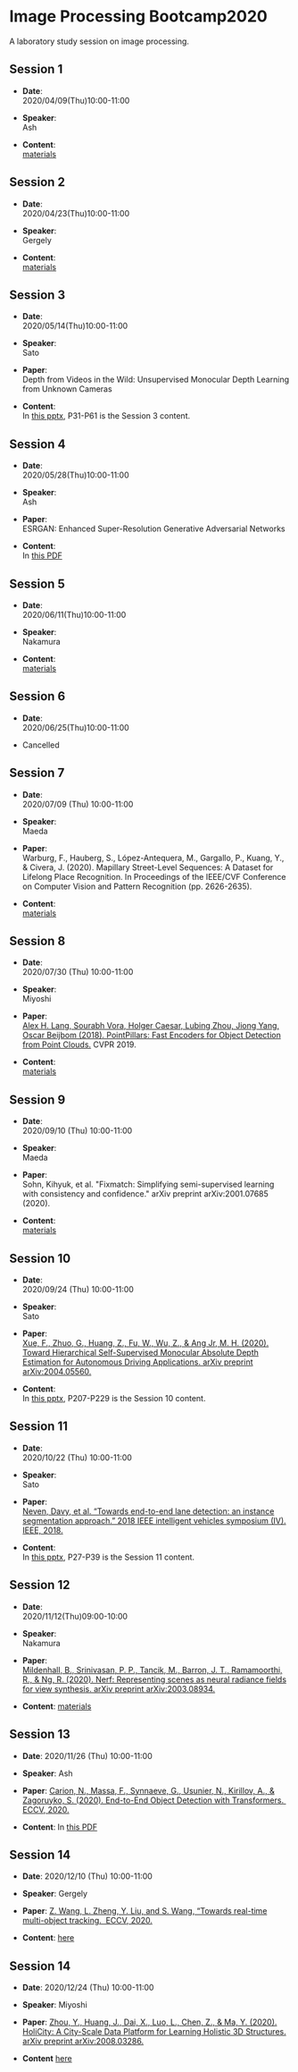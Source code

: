 # Image Processing Bootcamp2020
A laboratory study session on image processing.

## Session 1
- **Date**:  
2020/04/09(Thu)10:00-11:00

- **Speaker**:  
Ash

- **Content**:  
[materials](https://github.com/sekilab/image_processing_bootcamp2019/tree/master/mli_session1)

## Session 2
- **Date**:  
2020/04/23(Thu)10:00-11:00

- **Speaker**:  
Gergely

- **Content**:  
[materials](https://github.com/sekilab/image_processing_bootcamp2019/tree/master/mli_session2)


## Session 3
- **Date**:  
2020/05/14(Thu)10:00-11:00

- **Speaker**:  
Sato

- **Paper**:  
Depth from Videos in the Wild: Unsupervised Monocular Depth Learning from Unknown Cameras

- **Content**:  
In [this pptx](https://drive.google.com/file/d/1udowA_HujBPsCEz9G390hxm0whi4CT51/view?usp=sharing), P31-P61 is the Session 3 content.


## Session 4
- **Date**:  
2020/05/28(Thu)10:00-11:00

- **Speaker**:  
Ash

- **Paper**:  
ESRGAN: Enhanced Super-Resolution Generative Adversarial Networks

- **Content**:  
In [this PDF](https://drive.google.com/file/d/1mAnudOH7Rkgzqhl1e1jxzZzzoGBOp2Um/view?usp=sharing)


## Session 5

- **Date**:  
2020/06/11(Thu)10:00-11:00

- **Speaker**:  
Nakamura

- **Content**:  
[materials](https://drive.google.com/file/d/14Z183gjj9LdqDnS3eysEIKii3x0zbVXk/view?usp=sharing)

## Session 6

- **Date**:  
2020/06/25(Thu)10:00-11:00

- Cancelled

## Session 7

- **Date**:  
2020/07/09 (Thu) 10:00-11:00

- **Speaker**:  
Maeda

- **Paper**:  
Warburg, F., Hauberg, S., López-Antequera, M., Gargallo, P., Kuang, Y., & Civera, J. (2020). Mapillary Street-Level Sequences: A Dataset for Lifelong Place Recognition. In Proceedings of the IEEE/CVF Conference on Computer Vision and Pattern Recognition (pp. 2626-2635).

- **Content**:  
[materials](https://drive.google.com/drive/folders/1Pr6-efOAxusyCbqHB5buX8ILW_obUoVA?usp=sharing)


## Session 8

- **Date**:  
2020/07/30 (Thu) 10:00-11:00

- **Speaker**:  
Miyoshi

- **Paper**:  
[Alex H. Lang, Sourabh Vora, Holger Caesar, Lubing Zhou, Jiong Yang, Oscar Beijbom (2018). PointPillars: Fast Encoders for Object Detection from Point Clouds.](https://arxiv.org/abs/1812.05784) CVPR 2019.

- **Content**:  
[materials](https://docs.google.com/presentation/d/1gvMtdDTQNRKfPQZGJvdARI_-yvA-GRk7VGG5BH3Um1E/edit?usp=sharing)


## Session 9

- **Date**:  
2020/09/10 (Thu) 10:00-11:00

- **Speaker**:  
Maeda

- **Paper**:  
Sohn, Kihyuk, et al. "Fixmatch: Simplifying semi-supervised learning with consistency and confidence." arXiv preprint arXiv:2001.07685 (2020).


- **Content**:  
[materials](https://drive.google.com/file/d/1s9rY7cPP1bSxhjc8_JmiN05RCjJxr8BL/view?usp=sharing)


## Session 10

- **Date**:  
2020/09/24 (Thu) 10:00-11:00

- **Speaker**:  
Sato

- **Paper**:  
[Xue, F., Zhuo, G., Huang, Z., Fu, W., Wu, Z., & Ang Jr, M. H. (2020).
Toward Hierarchical Self-Supervised Monocular Absolute Depth
Estimation for Autonomous Driving Applications. arXiv preprint
arXiv:2004.05560.](https://arxiv.org/pdf/2004.05560.pdf)

- **Content**:  
In [this pptx](https://drive.google.com/file/d/1udowA_HujBPsCEz9G390hxm0whi4CT51/view?usp=sharing), P207-P229 is the Session 10 content.


## Session 11

- **Date**:  
2020/10/22 (Thu) 10:00-11:00

- **Speaker**:  
Sato

- **Paper**:  
[Neven, Davy, et al. “Towards end-to-end lane detection: an instance
segmentation approach.” 2018 IEEE intelligent vehicles symposium
(IV). IEEE, 2018.](https://arxiv.org/pdf/1802.05591.pdf)

- **Content**:  
In [this pptx](https://drive.google.com/file/d/1zMxIGGctzYd1Sa54EchTy0NDGk5F2hw6/view?usp=sharing), P27-P39 is the Session 11 content.


## Session 12

- **Date**:  
2020/11/12(Thu)09:00-10:00

- **Speaker**:  
Nakamura

- **Paper**:  
[Mildenhall, B., Srinivasan, P. P., Tancik, M., Barron, J. T., Ramamoorthi, R., & Ng, R. (2020). Nerf: Representing scenes as neural radiance fields for view synthesis. arXiv preprint arXiv:2003.08934.](https://arxiv.org/pdf/2003.08934.pdf)

- **Content**:
[materials](https://drive.google.com/file/d/1YBLR8RY1EJv3K2J_6PggRGDoTU3p8z1Q/view?usp=sharing)

## Session 13

- **Date**:
2020/11/26 (Thu) 10:00-11:00

- **Speaker**:
Ash

- **Paper**:
[Carion, N., Massa, F., Synnaeve, G., Usunier, N., Kirillov, A., & Zagoruyko, S. (2020). End-to-End Object Detection with Transformers.  ECCV, 2020.](https://www.ecva.net/papers/eccv_2020/papers_ECCV/papers/123460205.pdf)

- **Content**:
In [this PDF](https://drive.google.com/file/d/1pU7m-6bvRfNKASlW5UfapGCgKwqkAV3c/view?usp=sharing)

## Session 14

- **Date**:
2020/12/10 (Thu) 10:00-11:00

- **Speaker**:
Gergely

- **Paper**:
[Z. Wang,  L. Zheng,  Y. Liu,  and S. Wang,  “Towards real-time multi-object  tracking.  ECCV, 2020.](https://www.ecva.net/papers/eccv_2020/papers_ECCV/papers/123560103.pdf)

- **Content**:
[here](https://drive.google.com/file/d/1c5ZaziDhs9wdFKIgDXETkafSVgyQOs00/view?usp=sharing)


## Session 14

- **Date**:
2020/12/24 (Thu) 10:00-11:00

- **Speaker**:
Miyoshi

- **Paper**:
[Zhou, Y., Huang, J., Dai, X., Luo, L., Chen, Z., & Ma, Y. (2020). HoliCity: A City-Scale Data Platform for Learning Holistic 3D Structures. arXiv preprint arXiv:2008.03286.](https://arxiv.org/abs/2008.03286)

- **Content**
[here](https://docs.google.com/presentation/d/1q8PYKwAtAxbiUPSpkUjNL0HcWEIl9kHaQqtEOiVebpI/view)


